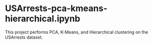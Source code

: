 # USArrests-pca-kmeans-hierarchical.ipynb
This project performs PCA, K-Means, and Hierarchical clustering on the USArrests dataset.
